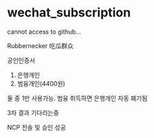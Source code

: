 # wechat_subscription

cannot access to github...

Rubbernecker 吃瓜群众




공인인증서
1. 은행개인
2. 범융개인(4400원)

둘 중 1만 사용가능. 범융 취득하면 은행개인 자동 폐기됨


3차 결과 기다리는중



NCP 전솔 및 승인 성공













